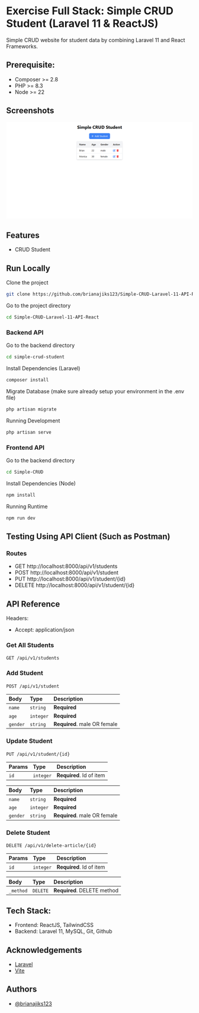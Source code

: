 # Exercise Full Stack: Simple CRUD Student (Laravel 11 & ReactJS)
Simple CRUD website for student data by combining Laravel 11 and React Frameworks.


## Prerequisite:

- Composer >= 2.8
- PHP >= 8.3
- Node >= 22


## Screenshots

![App Screenshot: List student](./Documentation/Website/List%20Student.png)


## Features

- CRUD Student


## Run Locally

Clone the project

```bash
git clone https://github.com/brianajiks123/Simple-CRUD-Laravel-11-API-React.git
```

Go to the project directory

```bash
cd Simple-CRUD-Laravel-11-API-React
```

### Backend API

Go to the backend directory

```bash
cd simple-crud-student
```

Install Dependencies (Laravel)

```bash
composer install
```

Migrate Database (make sure already setup your environment in the .env file)

```bash
php artisan migrate
```

Running Development

```bash
php artisan serve
```

### Frontend API

Go to the backend directory

```bash
cd Simple-CRUD
```

Install Dependencies (Node)

```bash
npm install
```

Running Runtime

```bash
npm run dev
```


## Testing Using API Client (Such as Postman)

### Routes
- GET http://localhost:8000/api/v1/students
- POST http://localhost:8000/api/v1/student
- PUT http://localhost:8000/api/v1/student/{id}
- DELETE http://localhost:8000/api/v1/student/{id}


## API Reference

Headers:
- Accept: application/json

### Get All Students

```http
GET /api/v1/students
```

### Add Student

```http
POST /api/v1/student
```

| Body     | Type        | Description                       |
| :------- | :-------    | :-------------------------------- |
| `name`   | `string`    | **Required**                      |
| `age`    | `integer`   | **Required**                      |
| `gender` | `string`    | **Required**. male OR female      |

### Update Student

```http
PUT /api/v1/student/{id}
```

| Params    | Type      | Description              |
| :-------- | :-------  | :----------------------- |
| `id`      | `integer` | **Required**. Id of item |

| Body      | Type      | Description                       |
| :-------- | :-------  | :-------------------------------- |
| `name`    | `string`  | **Required**                      |
| `age`     | `integer` | **Required**                      |
| `gender`  | `string`  | **Required**. male OR female      |

### Delete Student

```http
DELETE /api/v1/delete-article/{id}
```

| Params    | Type      | Description              |
| :-------- | :-------  | :----------------------- |
| `id`      | `integer` | **Required**. Id of item |

| Body      | Type      | Description                          |
| :-------- | :-------  | :---------------------------------   |
| `_method` | `DELETE`  | **Required**. DELETE method          |


## Tech Stack:

- Frontend: ReactJS, TailwindCSS
- Backend: Laravel 11, MySQL, Git, Github


## Acknowledgements

 - [Laravel](https://laravel.com/docs/11.x)
 - [Vite](https://vite.dev/guide/)


## Authors

- [@brianajiks123](https://www.github.com/brianajiks123)
